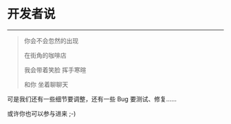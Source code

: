 # 开发者说
---

> 你会不会忽然的出现
>
> 在街角的咖啡店
>
> 我会带着笑脸 挥手寒暄
>
> 和你 坐着聊聊天

可是我们还有一些细节要调整，还有一些 Bug 要测试、修复……

或许你也可以参与进来 ;-)
